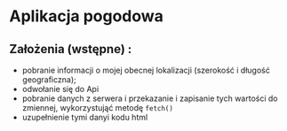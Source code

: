 
# Aplikacja pogodowa

## Założenia (wstępne) :

- pobranie informacji o mojej obecnej lokalizacji (szerokość i długość geograficzna);
- odwołanie się do Api
- pobranie danych z serwera i przekazanie i zapisanie tych wartości do zmiennej, wykorzystująć metodę `fetch()`
- uzupełnienie tymi danyi kodu html